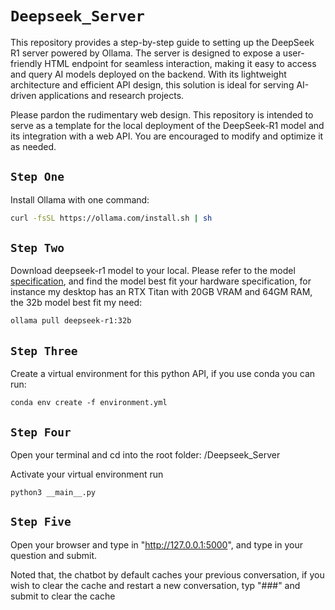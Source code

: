 

# `Deepseek_Server`

This repository provides a step-by-step guide to setting up the DeepSeek R1 server powered by Ollama. The server is designed to expose a user-friendly HTML endpoint for seamless interaction, making it easy to access and query AI models deployed on the backend. With its lightweight architecture and efficient API design, this solution is ideal for serving AI-driven applications and research projects.

Please pardon the rudimentary web design. This repository is intended to serve as a template for the local deployment of the DeepSeek-R1 model and its integration with a web API. You are encouraged to modify and optimize it as needed.


## `Step One`
Install Ollama with one command:

```bash
curl -fsSL https://ollama.com/install.sh | sh
```

## `Step Two`
Download deepseek-r1 model to your local. Please refer to the model [specification](https://ollama.com/library/deepseek-r1), and find the model best fit your hardware specification, for instance my desktop has an RTX Titan with 20GB VRAM and 64GM RAM, the 32b model best fit my need:

```bash
ollama pull deepseek-r1:32b
```

## `Step Three`
Create a virtual environment for this python API, if you use conda you can run:

```
conda env create -f environment.yml
```

## `Step Four`
Open your terminal and cd into the root folder: /Deepseek_Server

Activate your virtual environment run
```
python3 __main__.py
```

## `Step Five`
Open your browser and type in "http://127.0.0.1:5000", and type in your question and submit.

Noted that, the chatbot by default caches your previous conversation, if you wish to clear the cache and restart a new 
conversation, typ "###" and submit to clear the cache
